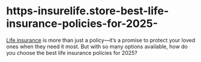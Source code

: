 # https-insurelife.store-best-life-insurance-policies-for-2025-
[Life insurance](https://insurelife.store/best-life-insurance-policies-for-2025/) is more than just a policy—it’s a promise to protect your loved ones when they need it most. But with so many options available, how do you choose the best life insurance policies for 2025?
